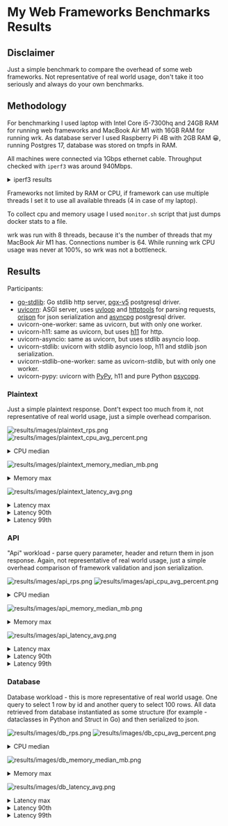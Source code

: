 # My Web Frameworks Benchmarks Results

## Disclaimer

Just a simple benchmark to compare the overhead of some web frameworks.
Not representative of real world usage,
don't take it too seriously and always do your own benchmarks.

## Methodology

For benchmarking I used laptop with Intel Core i5-7300hq and 24GB RAM for running
web frameworks and MacBook Air M1 with 16GB RAM for running wrk.
As database server I used Raspberry Pi 4B with 2GB RAM 😀, running Postgres 17,
database was stored on tmpfs in RAM.

All machines were connected via 1Gbps ethernet cable.
Throughput checked with `iperf3` was around 940Mbps.

<details>
    <summary>iperf3 results</summary>

```
[nix-shell:~/web_benchmarks]$ iperf -c 192.168.99.1
Connecting to host 192.168.99.1, port 5201
[  5] local 192.168.99.2 port 63217 connected to 192.168.99.1 port 5201
[ ID] Interval           Transfer     Bitrate
[  5]   0.00-1.01   sec   115 MBytes   958 Mbits/sec
[  5]   1.01-2.00   sec   114 MBytes   956 Mbits/sec
[  5]   2.00-3.00   sec   111 MBytes   936 Mbits/sec
[  5]   3.00-4.01   sec   113 MBytes   947 Mbits/sec
[  5]   4.01-5.00   sec   111 MBytes   937 Mbits/sec
[  5]   5.00-6.00   sec   113 MBytes   946 Mbits/sec
[  5]   6.00-7.00   sec   112 MBytes   939 Mbits/sec
[  5]   7.00-8.01   sec   110 MBytes   926 Mbits/sec
[  5]   8.01-9.00   sec   114 MBytes   959 Mbits/sec
[  5]   9.00-10.01  sec   111 MBytes   932 Mbits/sec
- - - - - - - - - - - - - - - - - - - - - - - - -
[ ID] Interval           Transfer     Bitrate
[  5]   0.00-10.01  sec  1.10 GBytes   944 Mbits/sec                  sender
[  5]   0.00-10.01  sec  1.10 GBytes   941 Mbits/sec                  receiver

iperf Done.
```
</details>

Frameworks not limited by RAM or CPU, if framework can use multiple threads
I set it to use all available threads (4 in case of my laptop).

To collect cpu and memory usage I used `monitor.sh` script that just dumps docker stats to a file.

wrk was run with 8 threads, because it's the number of threads that my MacBook Air M1 has.
Connections number is 64. While running wrk CPU usage was never at 100%, so wrk was not a bottleneck.

## Results

Participants:

- [go-stdlib](https://github.com/golang/go): Go stdlib http server, [pgx-v5](https://github.com/jackc/pgx) postgresql driver.
- [uvicorn](https://www.uvicorn.org): ASGI server, uses
    [uvloop](https://github.com/MagicStack/uvloop) and
    [httptools](https://github.com/MagicStack/httptools) for parsing requests,
    [orjson](https://github.com/ijl/orjson) for json serialization and
    [asyncpg](https://github.com/MagicStack/asyncpg) postgresql driver.
- uvicorn-one-worker: same as uvicorn, but with only one worker.
- uvicorn-h11: same as uvicorn, but uses [h11](https://github.com/python-hyper/h11) for http.
- uvicorn-asyncio: same as uvicorn, but uses stdlib asyncio loop.
- uvicorn-stdlib: uvicorn with stdlib asyncio loop, h11 and stdlib json serialization.
- uvicorn-stdlib-one-worker: same as uvicorn-stdlib, but with only one worker.
- uvicorn-pypy: uvicorn with [PyPy](https://pypy.org), h11 and pure Python [psycopg](https://github.com/psycopg/psycopg).

### Plaintext

Just a simple plaintext response. Dont't expect too much from it,
not representative of real world usage, just a simple overhead comparison.


![results/images/plaintext_rps.png](results/images/plaintext_rps.png)
![results/images/plaintext_cpu_avg_percent.png](results/images/plaintext_cpu_avg_percent.png)

<details>
    <summary>CPU median</summary>

![results/images/plaintext_cpu_median_percent.png](results/images/plaintext_cpu_median_percent.png)
</details>

![results/images/plaintext_memory_median_mb.png](results/images/plaintext_memory_median_mb.png)

<details>
    <summary>Memory max</summary>

![results/images/plaintext_memory_max_mb.png](results/images/plaintext_memory_max_mb.png)
</details>

![results/images/plaintext_latency_avg.png](results/images/plaintext_latency_avg.png)

<details>
    <summary>Latency max</summary>

![results/images/plaintext_latency_max.png](results/images/plaintext_latency_max.png)
</details>

<details>
    <summary>Latency 90th</summary>

![results/images/plaintext_latency_90th.png](results/images/plaintext_latency_90th.png)
</details>

<details>
    <summary>Latency 99th</summary>

![results/images/plaintext_latency_99th.png](results/images/plaintext_latency_99th.png)
</details>


### API

"Api" workload - parse query parameter, header and return them in json response.
Again, not representative of real world usage, just a simple overhead comparison of
framework validation and json serialization.


![results/images/api_rps.png](results/images/api_rps.png)
![results/images/api_cpu_avg_percent.png](results/images/api_cpu_avg_percent.png)

<details>
    <summary>CPU median</summary>

![results/images/api_cpu_median_percent.png](results/images/api_cpu_median_percent.png)
</details>

![results/images/api_memory_median_mb.png](results/images/api_memory_median_mb.png)

<details>
    <summary>Memory max</summary>

![results/images/api_memory_max_mb.png](results/images/api_memory_max_mb.png)
</details>

![results/images/api_latency_avg.png](results/images/api_latency_avg.png)

<details>
    <summary>Latency max</summary>

![results/images/api_latency_max.png](results/images/api_latency_max.png)
</details>

<details>
    <summary>Latency 90th</summary>

![results/images/api_latency_90th.png](results/images/api_latency_90th.png)
</details>

<details>
    <summary>Latency 99th</summary>

![results/images/api_latency_99th.png](results/images/api_latency_99th.png)
</details>



### Database

Database workload - this is more representative of real world usage.
One query to select 1 row by id and another query to select 100 rows.
All data retrieved from database instantiated as some structure
(for example - dataclasses in Python and Struct in Go) and then serialized to json.


![results/images/db_rps.png](results/images/db_rps.png)
![results/images/db_cpu_avg_percent.png](results/images/db_cpu_avg_percent.png)

<details>
    <summary>CPU median</summary>

![results/images/db_cpu_median_percent.png](results/images/db_cpu_median_percent.png)
</details>

![results/images/db_memory_median_mb.png](results/images/db_memory_median_mb.png)

<details>
    <summary>Memory max</summary>

![results/images/db_memory_max_mb.png](results/images/db_memory_max_mb.png)
</details>

![results/images/db_latency_avg.png](results/images/db_latency_avg.png)

<details>
    <summary>Latency max</summary>

![results/images/db_latency_max.png](results/images/db_latency_max.png)
</details>

<details>
    <summary>Latency 90th</summary>

![results/images/db_latency_90th.png](results/images/db_latency_90th.png)
</details>

<details>
    <summary>Latency 99th</summary>

![results/images/db_latency_99th.png](results/images/db_latency_99th.png)
</details>
